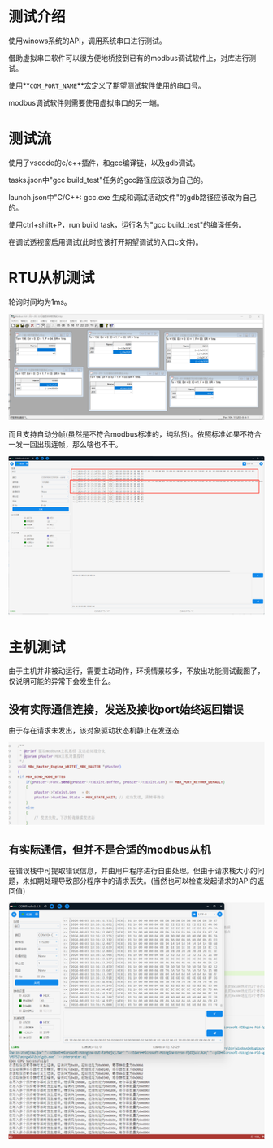 # 测试介绍

使用winows系统的API，调用系统串口进行测试。

借助虚拟串口软件可以很方便地桥接到已有的modbus调试软件上，对库进行测试。

使用**`COM_PORT_NAME`**宏定义了期望测试软件使用的串口号。

modbus调试软件则需要使用虚拟串口的另一端。

# 测试流

使用了vscode的c/c++插件，和gcc编译链，以及gdb调试。

tasks.json中"gcc build_test"任务的gcc路径应该改为自己的。

launch.json中"C/C++: gcc.exe 生成和调试活动文件"的gdb路径应该改为自己的。

使用ctrl+shift+P，run build task，运行名为"gcc build_test"的编译任务。

在调试透视窗启用调试(此时应该打开期望调试的入口c文件)。

# RTU从机测试

轮询时间均为1ms。

![](../README.DATA/作为从机展示poll上位机.png)

而且支持自动分帧(虽然是不符合modbus标准的，纯私货)。依照标准如果不符合一发一回出现连帧，那么啥也不干。

![](../README.DATA/作为从机展示连帧处理.png)

# 主机测试

由于主机并非被动运行，需要主动动作，环境情景较多，不放出功能测试截图了，仅说明可能的异常下会发生什么。

## 没有实际通信连接，发送及接收port始终返回错误

由于存在请求未发出，该对象驱动状态机静止在发送态

![](../README.DATA/主机通信未连接.png)

## 有实际通信，但并不是合适的modbus从机

在错误栈中可提取错误信息，并由用户程序进行自由处理。但由于请求栈大小的问题，未如期处理导致部分程序中的请求丢失。(当然也可以检查发起请求的API的返回值)

![](../README.DATA/主机通信错误帧.png)